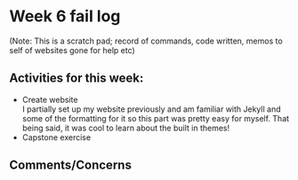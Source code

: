 # Week 6 fail log

(Note: This is a scratch pad; record of commands, code written, memos to self of websites gone for help etc)

## Activities for this week:  
- Create website  
I partially set up my website previously and am familiar with Jekyll and some of the formatting for it so this part was pretty easy for myself. That being said, it was cool to learn about the built in themes!  
- Capstone exercise  



## Comments/Concerns

